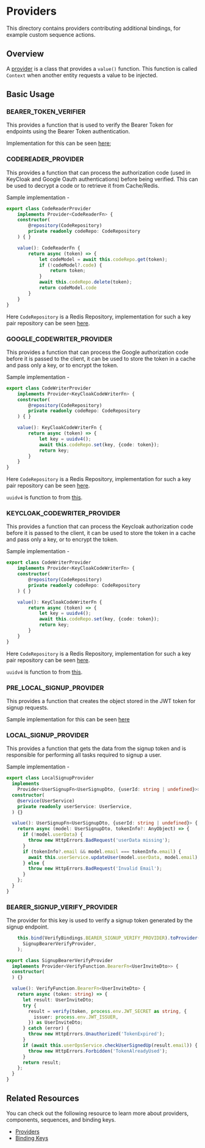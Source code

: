 # Providers

This directory contains providers contributing additional bindings, for example
custom sequence actions.

## Overview

A [provider](http://loopback.io/doc/en/lb4/Creating-components.html#providers)
is a class that provides a `value()` function. This function is called `Context`
when another entity requests a value to be injected.

## Basic Usage

### BEARER_TOKEN_VERIFIER

This provides a function that is used to verify the Bearer Token for endpoints using the Bearer Token authentication. 

Implementation for this can be seen [here]('.,/modules/auth/providers/bearer-token-verify.provider.ts');

### CODEREADER_PROVIDER

This provides a function that can process the authorization code (used in KeyCloak and Google Oauth authentications) before being verified.
This can be used to decrypt a code or to retrieve it from Cache/Redis. 

Sample implementation - 

```ts
export class CodeReaderProvider
    implements Provider<CodeReaderFn> {
    constructor(
        @repository(CodeRepository)
        private readonly codeRepo: CodeRepository
    ) { }

    value(): CodeReaderFn {
        return async (token) => {
            let codeModel = await this.codeRepo.get(token);
            if (!codeModel?.code) {
                return token;
            }
            await this.codeRepo.delete(token);
            return codeModel.code
        }
    }
}
```
Here ```CodeRepository``` is a Redis Repository, implementation for such a key pair repository can be seen [here](https://loopback.io/doc/en/lb4/Repository.html#access-keyvalue-stores).


### GOOGLE_CODEWRITER_PROVIDER

This provides a function that can process the Google authorization code before it is passed to the client, it can be used to store the token in a cache and pass only a key, or to encrypt the token.

Sample implementation - 

```ts
export class CodeWriterProvider
    implements Provider<KeyCloakCodeWriterFn> {
    constructor(
        @repository(CodeRepository)
        private readonly codeRepo: CodeRepository
    ) { }

    value(): KeyCloakCodeWriterFn {
        return async (token) => {
            let key = uuidv4();
            await this.codeRepo.set(key, {code: token});
            return key;
        }
    }
}
```
Here ```CodeRepository``` is a Redis Repository, implementation for such a key pair repository can be seen [here](https://loopback.io/doc/en/lb4/Repository.html#access-keyvalue-stores).

```uuidv4``` is function to from [this](https://www.npmjs.com/package/uuid).


### KEYCLOAK_CODEWRITER_PROVIDER

This provides a function that can process the Keycloak authorization code before it is passed to the client, it can be used to store the token in a cache and pass only a key, or to encrypt the token.

Sample implementation - 

```ts
export class CodeWriterProvider
    implements Provider<KeyCloakCodeWriterFn> {
    constructor(
        @repository(CodeRepository)
        private readonly codeRepo: CodeRepository
    ) { }

    value(): KeyCloakCodeWriterFn {
        return async (token) => {
            let key = uuidv4();
            await this.codeRepo.set(key, {code: token});
            return key;
        }
    }
}
```
Here ```CodeRepository``` is a Redis Repository, implementation for such a key pair repository can be seen [here](https://loopback.io/doc/en/lb4/Repository.html#access-keyvalue-stores).

```uuidv4``` is function to from [this](https://www.npmjs.com/package/uuid).

### PRE_LOCAL_SIGNUP_PROVIDER

This provides a function that creates the object stored in the JWT token for signup requests.

Sample implementation for this can be seen [here]('./local-presignup.provider.ts')

### LOCAL_SIGNUP_PROVIDER

This provides a function that gets the data from the signup token and is responsible for performing all tasks required to signup a user.

Sample implementation - 

```ts
export class LocalSignupProvider
  implements
    Provider<UserSignupFn<UserSignupDto, {userId: string | undefined}>> {
  constructor(
    @service(UserService)
    private readonly userService: UserService,
  ) {}

  value(): UserSignupFn<UserSignupDto, {userId: string | undefined}> {
    return async (model: UserSignupDto, tokenInfo?: AnyObject) => {
      if (!model.userData) {
        throw new HttpErrors.BadRequest('userData missing');
      }
      if (tokenInfo?.email && model.email === tokenInfo.email) {
        await this.userService.updateUser(model.userData, model.email);
      } else {
        throw new HttpErrors.BadRequest('Invalid Email');
      }
    };
  }
}

```

### BEARER_SIGNUP_VERIFY_PROVIDER

The provider for this key is used to verify a signup token generated by the signup endpoint. 

```ts
    this.bind(VerifyBindings.BEARER_SIGNUP_VERIFY_PROVIDER).toProvider(
      SignupBearerVerifyProvider,
    );
```

```ts
export class SignupBearerVerifyProvider
  implements Provider<VerifyFunction.BearerFn<UserInviteDto>> {
  constructor(
  ) {}

  value(): VerifyFunction.BearerFn<UserInviteDto> {
    return async (token: string) => {
      let result: UserInviteDto;
      try {
        result = verify(token, process.env.JWT_SECRET as string, {
          issuer: process.env.JWT_ISSUER,
        }) as UserInviteDto;
      } catch (error) {
        throw new HttpErrors.Unauthorized('TokenExpired');
      }
      if (await this.userOpsService.checkUserSignedUp(result.email)) {
        throw new HttpErrors.Forbidden('TokenAlreadyUsed');
      }
      return result;
    };
  }
}
```

## Related Resources

You can check out the following resource to learn more about providers,
components, sequences, and binding keys.

- [Providers](http://loopback.io/doc/en/lb4/Creating-components.html#providers)
- [Binding Keys](http://loopback.io/doc/en/lb4/Decorators.html)
